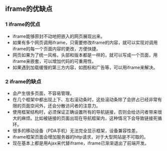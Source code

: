 ## iframe的优缺点

### 1 iframe的优点
* iframe能够原封不动地把嵌入的网页展现出来。
* 如果有多个网页调用iframe，只需要修改iframe的内容，就可以实现对调用iframe的每一个页面内容的更改，方便快捷。
* 网页如果为了统一风格，头部和版本都是一样的，就可以写成一个页面，用iframe来嵌套，可以增加代码的可重用性。
* 如果遇到加载缓慢的第三方内容，如图标和广告等，可以用iframe来解决。

### 2 iframe的缺点
* 会产生很多页面，不容易管理。
* 在几个框架中都出现上下、左右滚动条时，这些滚动条除了会挤占已经非常有限的页面空间外，还会分散访问者的注意力。
* 使用框架结构时，必须保证正确设置所有的导航链接，否则会给访问者带来很大的麻烦。比如被链接的页面出现在导航框架内，这种情况下会导致链接死循环。
* 很多的移动设备（PDA手机）无法完全显示框架，设备兼容性差。
* iframe框架页面会增加服务器的http请求，对于大型网站是不可取的。
* 现在基本上都是用Ajax来代替iframe，iframe已渐渐退出了前端开发。
